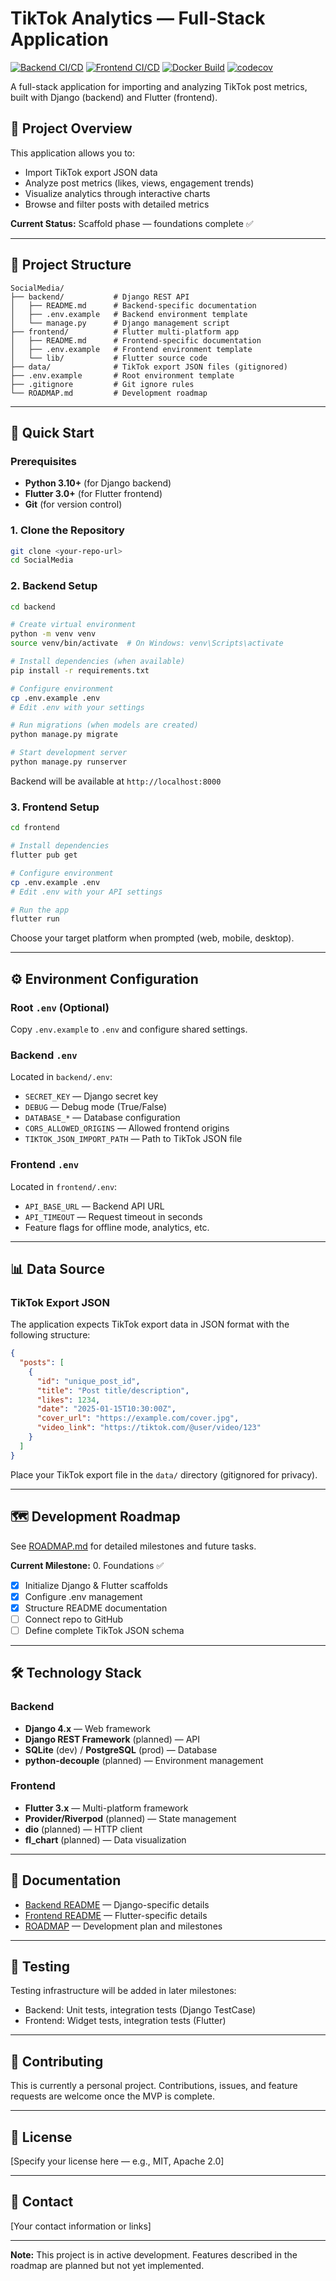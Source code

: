 # TikTok Analytics — Full-Stack Application

[![Backend CI/CD](https://github.com/YOUR_USERNAME/SocialMedia/actions/workflows/backend-ci.yml/badge.svg)](https://github.com/YOUR_USERNAME/SocialMedia/actions/workflows/backend-ci.yml)
[![Frontend CI/CD](https://github.com/YOUR_USERNAME/SocialMedia/actions/workflows/frontend-ci.yml/badge.svg)](https://github.com/YOUR_USERNAME/SocialMedia/actions/workflows/frontend-ci.yml)
[![Docker Build](https://github.com/YOUR_USERNAME/SocialMedia/actions/workflows/docker-build.yml/badge.svg)](https://github.com/YOUR_USERNAME/SocialMedia/actions/workflows/docker-build.yml)
[![codecov](https://codecov.io/gh/YOUR_USERNAME/SocialMedia/branch/main/graph/badge.svg)](https://codecov.io/gh/YOUR_USERNAME/SocialMedia)

A full-stack application for importing and analyzing TikTok post metrics, built with Django (backend) and Flutter (frontend).

## 🎯 Project Overview

This application allows you to:

- Import TikTok export JSON data
- Analyze post metrics (likes, views, engagement trends)
- Visualize analytics through interactive charts
- Browse and filter posts with detailed metrics

**Current Status:** Scaffold phase — foundations complete ✅

---

## 📁 Project Structure

```
SocialMedia/
├── backend/           # Django REST API
│   ├── README.md      # Backend-specific documentation
│   ├── .env.example   # Backend environment template
│   └── manage.py      # Django management script
├── frontend/          # Flutter multi-platform app
│   ├── README.md      # Frontend-specific documentation
│   ├── .env.example   # Frontend environment template
│   └── lib/           # Flutter source code
├── data/              # TikTok export JSON files (gitignored)
├── .env.example       # Root environment template
├── .gitignore         # Git ignore rules
└── ROADMAP.md         # Development roadmap
```

---

## 🚀 Quick Start

### Prerequisites

- **Python 3.10+** (for Django backend)
- **Flutter 3.0+** (for Flutter frontend)
- **Git** (for version control)

### 1. Clone the Repository

```bash
git clone <your-repo-url>
cd SocialMedia
```

### 2. Backend Setup

```bash
cd backend

# Create virtual environment
python -m venv venv
source venv/bin/activate  # On Windows: venv\Scripts\activate

# Install dependencies (when available)
pip install -r requirements.txt

# Configure environment
cp .env.example .env
# Edit .env with your settings

# Run migrations (when models are created)
python manage.py migrate

# Start development server
python manage.py runserver
```

Backend will be available at `http://localhost:8000`

### 3. Frontend Setup

```bash
cd frontend

# Install dependencies
flutter pub get

# Configure environment
cp .env.example .env
# Edit .env with your API settings

# Run the app
flutter run
```

Choose your target platform when prompted (web, mobile, desktop).

---

## ⚙️ Environment Configuration

### Root `.env` (Optional)

Copy `.env.example` to `.env` and configure shared settings.

### Backend `.env`

Located in `backend/.env`:

- `SECRET_KEY` — Django secret key
- `DEBUG` — Debug mode (True/False)
- `DATABASE_*` — Database configuration
- `CORS_ALLOWED_ORIGINS` — Allowed frontend origins
- `TIKTOK_JSON_IMPORT_PATH` — Path to TikTok JSON file

### Frontend `.env`

Located in `frontend/.env`:

- `API_BASE_URL` — Backend API URL
- `API_TIMEOUT` — Request timeout in seconds
- Feature flags for offline mode, analytics, etc.

---

## 📊 Data Source

### TikTok Export JSON

The application expects TikTok export data in JSON format with the following structure:

```json
{
  "posts": [
    {
      "id": "unique_post_id",
      "title": "Post title/description",
      "likes": 1234,
      "date": "2025-01-15T10:30:00Z",
      "cover_url": "https://example.com/cover.jpg",
      "video_link": "https://tiktok.com/@user/video/123"
    }
  ]
}
```

Place your TikTok export file in the `data/` directory (gitignored for privacy).

---

## 🗺️ Development Roadmap

See [ROADMAP.md](./ROADMAP.md) for detailed milestones and future tasks.

**Current Milestone:** 0. Foundations ✅

- [x] Initialize Django & Flutter scaffolds
- [x] Configure .env management
- [x] Structure README documentation
- [ ] Connect repo to GitHub
- [ ] Define complete TikTok JSON schema

---

## 🛠️ Technology Stack

### Backend

- **Django 4.x** — Web framework
- **Django REST Framework** (planned) — API
- **SQLite** (dev) / **PostgreSQL** (prod) — Database
- **python-decouple** (planned) — Environment management

### Frontend

- **Flutter 3.x** — Multi-platform framework
- **Provider/Riverpod** (planned) — State management
- **dio** (planned) — HTTP client
- **fl_chart** (planned) — Data visualization

---

## 📝 Documentation

- [Backend README](./backend/README.md) — Django-specific details
- [Frontend README](./frontend/README.md) — Flutter-specific details
- [ROADMAP](./ROADMAP.md) — Development plan and milestones

---

## 🧪 Testing

Testing infrastructure will be added in later milestones:

- Backend: Unit tests, integration tests (Django TestCase)
- Frontend: Widget tests, integration tests (Flutter)

---

## 🤝 Contributing

This is currently a personal project. Contributions, issues, and feature requests are welcome once the MVP is complete.

---

## 📄 License

[Specify your license here — e.g., MIT, Apache 2.0]

---

## 📧 Contact

[Your contact information or links]

---

**Note:** This project is in active development. Features described in the roadmap are planned but not yet implemented.
